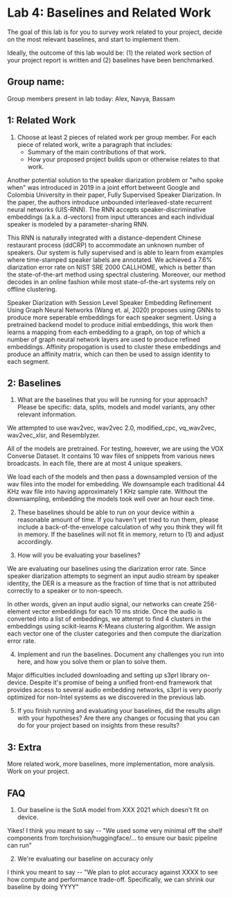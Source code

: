Lab 4: Baselines and Related Work
===
The goal of this lab is for you to survey work related to your project, decide on the most relevant baselines, and start to implement them.

Ideally, the outcome of this lab would be: (1) the related work section of your project report is written and (2) baselines have been benchmarked.

Group name:
---
Group members present in lab today: Alex, Navya, Bassam

1: Related Work
----
1. Choose at least 2 pieces of related work per group member. For each piece of related work, write a paragraph that includes:
    - Summary of the main contributions of that work.
    - How your proposed project builds upon or otherwise relates to that work.



Another potential solution to the speaker diarization problem or "who spoke when" was introduced in 2019 in a joint effort betweent Google and Colombia University in their paper, Fully Supervised Speaker Diarization. In the paper, the authors introduce unbounded interleaved-state recurrent neural networks (UIS-RNN). The RNN accepts speaker-discriminative embeddings (a.k.a. d-vectors) from input utterances and each individual
speaker is modeled by a parameter-sharing RNN.

This RNN is naturally integrated with a distance-dependent Chinese restaurant process (ddCRP) to accommodate an unknown number of speakers. Our system is fully supervised and is able to learn from examples where time-stamped speaker labels are annotated. We achieved a 7.6% diarization error rate on NIST SRE 2000 CALLHOME, which is better than the state-of-the-art method using spectral clustering. Moreover, our method decodes in an online fashion while most state-of-the-art systems rely on offline clustering.


Speaker Diarization with Session Level Speaker Embedding Refinement Using Graph Neural Networks (Wang et. al, 2020) proposes using GNNs to produce more seperable embeddings for each speaker segment. Using a pretrained backend model to produce initial embeddings, this work then learns a mapping from each embedding to a graph, on top of which a number of graph neural network layers are used to produce refined embeddings. Affinity propogation is used to cluster these embeddings and produce an affinity matrix, which can then be used to assign identity to each segment.  



2: Baselines
----
1. What are the baselines that you will be running for your approach? Please be specific: data, splits, models and model variants, any other relevant information.

We attempted to use wav2vec, wav2vec 2.0, modified_cpc, vq_wav2vec, wav2vec_xlsr, and Resemblyzer.

All of the models are pretrained. For testing, however, we are using the VOX Converse Dataset. It contains 10 wav files of snippets from various news broadcasts. In each file, there are at most 4 unique speakers.

We load each of the models and then pass a downsampled version of the wav files into the model for embedding. We downsample each traditional 44 KHz wav file into having approximately 1 KHz sample rate. Without the downsampling, embedding the models took well over an hour each time.

2. These baselines should be able to run on your device within a reasonable amount of time. If you haven't yet tried to run them, please include a back-of-the-envelope calculation of why you think they will fit in memory. If the baselines will not fit in memory, return to (1) and adjust accordingly.




3. How will you be evaluating your baselines?

We are evaluating our baselines using the diarization error rate. Since speaker diarization attempts to segment an input audio stream by speaker identity, the DER is a measure as the fraction of time that is not attributed correctly to a speaker or to non-speech.

In other words, given an input audio signal, our networks can create 256-element vector embeddings for each 10 ms stride. Once the audio is converted into a list of embeddings, we attempt to find 4 clusters in the embeddings using scikit-learns K-Means clustering algorithm. We assign each vector one of the cluster categories and then compute the diarization error rate. 



4. Implement and run the baselines. Document any challenges you run into here, and how you solve them or plan to solve them.

Major difficulties included downloading and setting up s3prl library on-device. Despite it's promise of being a unified front-end framework that provides access to several audio embedding networks, s3prl is very poorly optimized for non-Intel systems as we discovered in the previous lab. 


5. If you finish running and evaluating your baselines, did the results align with your hypotheses? Are there any changes or focusing that you can do for your project based on insights from these results?



3: Extra
----
More related work, more baselines, more implementation, more analysis. Work on your project.


FAQ
----
1. Our baseline is the SotA model from XXX 2021 which doesn't fit on device.

Yikes! I think you meant to say -- "We used some very minimal off the shelf components from torchvision/huggingface/... to ensure our basic pipeline can run"

2. We're evaluating our baseline on accuracy only

I think you meant to say -- "We plan to plot accuracy against XXXX to see how compute and performance trade-off. Specifically, we can shrink our baseline by doing YYYY"

